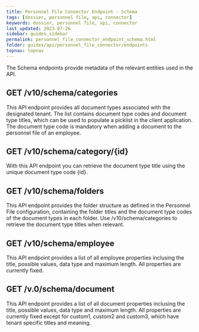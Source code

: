 ```yaml
---
title: Personnel File Connector Endpoint - Schema
tags: [dossier, personnel file, api, connector]
keywords: dossier, personnel file, api, connector
last_updated: 2023-07-26
sidebar: guides_sidebar
permalink: personnel_file_connector_endpoint_schema.html
folder: guides/api/personnel_file_connector/endpoints
topnav: topnav
---
```

The Schema endpoints provide metadata of the relevant entities used in the API.

<h2>GET /v10/schema/categories</h2>
<p>This API endpoint provides all document types associated with the designated tenant. The list contains document type codes and document type titles, which can be used to populate a picklist in the client application. The document type code is mandatory when adding a document to the personnel file of an employee.</p>

<h2>GET /v10/schema/category/{id}</h2>
<p>With this API endpoint you can retrieve the document type title using the unique document type code {id}. </p>

<h2>GET /v10/schema/folders</h2>
<p>This API endpoint provides the folder structure as defined in the Personnel File configuration, containing the folder titles and the document type codes of the document types in each folder. Use /v10/schema/categories to retrieve the document type titles when relevant.</p>

<h2>GET /v10/schema/employee</h2>
<p>This API endpoint provides a list of all employee properties inclusing the title, possible values, data type and maximum length. All properties are currently fixed.</p>

<h2>GET /v.0/schema/document</h2>
<p>This API endpoint provides a list of all document properties inclusing the title, possible values, data type and maximum length. All properties are currently fixed except for custom1, custom2 and custom3, which have tenant specific titles and meaning.</p>
 

